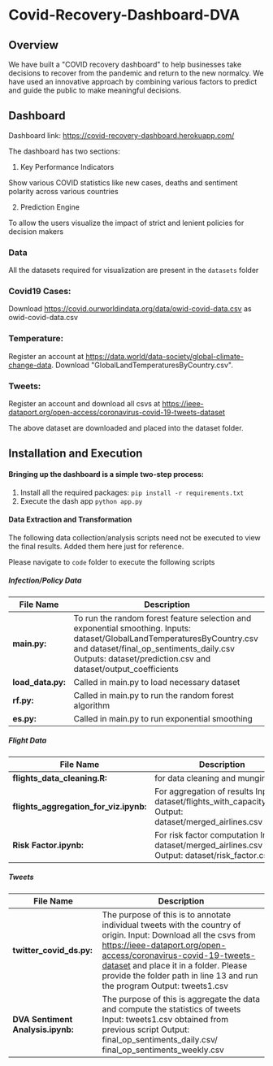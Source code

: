 # Covid-Recovery-Dashboard-DVA

## Overview
We have built a "COVID recovery dashboard" to help businesses take decisions to recover from the pandemic and return to the new normalcy. We have used an innovative approach by combining various factors to predict and guide the public to make meaningful decisions.

## Dashboard

Dashboard link: https://covid-recovery-dashboard.herokuapp.com/

The dashboard has two sections:

1. Key Performance Indicators

Show various COVID statistics like new cases, deaths and sentiment polarity across various countries



2. Prediction Engine

To allow the users visualize the impact of strict and lenient policies for decision makers


### Data
All the datasets required for visualization are present in the `datasets` folder
### Covid19 Cases:
Download https://covid.ourworldindata.org/data/owid-covid-data.csv as owid-covid-data.csv
### Temperature: 
Register an account at https://data.world/data-society/global-climate-change-data. Download "GlobalLandTemperaturesByCountry.csv".
### Tweets:
Register an account and download all csvs at https://ieee-dataport.org/open-access/coronavirus-covid-19-tweets-dataset




The above dataset are downloaded and placed into the dataset folder.

## Installation and Execution 
#### Bringing up the dashboard is a simple two-step process:
1. Install all the required packages:
`pip install -r requirements.txt`
2. Execute the dash app
`python app.py`

#### Data Extraction and Transformation

The following data collection/analysis scripts need not be executed to view the final results. Added them here just for reference.

Please navigate to `code` folder to execute the following scripts

##### Infection/Policy Data

| File Name         | Description                                                                                                                                                                                                                           |
|-------------------|---------------------------------------------------------------------------------------------------------------------------------------------------------------------------------------------------------------------------------------|
| **main.py:**      | To run the random forest feature selection and exponential smoothing.   Inputs: dataset/GlobalLandTemperaturesByCountry.csv and dataset/final_op_sentiments_daily.csv Outputs: dataset/prediction.csv and dataset/output_coefficients |
| **load_data.py:** | Called in main.py to load necessary dataset                                                                                                                                                                                           |
| **rf.py:**        | Called in main.py to run the random forest algorithm                                                                                                                                                                                  |
| **es.py:**        | Called in main.py to run exponential smoothing                                                                                                                                                                                        |

##### Flight Data
| File Name                              | Description                                                                                                 |
|----------------------------------------|-------------------------------------------------------------------------------------------------------------|
| **flights_data_cleaning.R:**           | for data cleaning and munging                                                                               |
| **flights_aggregation_for_viz.ipynb:** | For aggregation of results   Input: dataset/flights_with_capacity.ipynb Output: dataset/merged_airlines.csv |
| **Risk Factor.ipynb:**                 | For risk factor computation  Input: dataset/merged_airlines.csv Output: dataset/risk_factor.csv             |

##### Tweets
| File Name                         | Description                                                                                                                                                                                                                                                                                                |
|-----------------------------------|------------------------------------------------------------------------------------------------------------------------------------------------------------------------------------------------------------------------------------------------------------------------------------------------------------|
| **twitter_covid_ds.py:**          | The purpose of this is to annotate individual tweets with the country of origin.  Input: Download all the csvs from https://ieee-dataport.org/open-access/coronavirus-covid-19-tweets-dataset and place it in a folder. Please provide the folder path in line 13 and run the program  Output: tweets1.csv |
| **DVA Sentiment Analysis.ipynb:** | The purpose of this is aggregate the data and compute the statistics of tweets  Input: tweets1.csv obtained from previous script  Output: final_op_sentiments_daily.csv/ final_op_sentiments_weekly.csv                                                                                                    |
